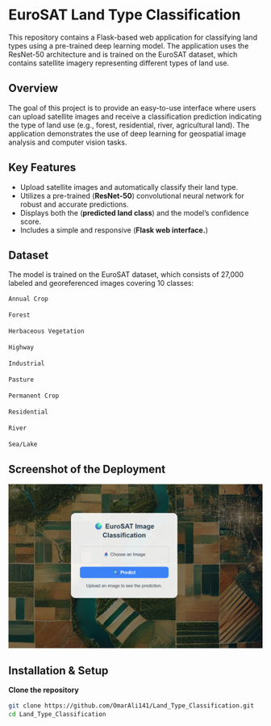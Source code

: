 # EuroSAT Land Type Classification

This repository contains a Flask-based web application for classifying land types using a pre-trained deep learning model. The application uses the ResNet-50 architecture and is trained on the EuroSAT dataset, which contains satellite imagery representing different types of land use.

## Overview
The goal of this project is to provide an easy-to-use interface where users can upload satellite images and receive a classification prediction indicating the type of land use (e.g., forest, residential, river, agricultural land). The application demonstrates the use of deep learning for geospatial image analysis and computer vision tasks.

## Key Features
- Upload satellite images and automatically classify their land type.
- Utilizes a pre-trained (**ResNet-50**) convolutional neural network for robust and accurate predictions.
- Displays both the (**predicted land class**) and the model’s confidence score.
- Includes a simple and responsive (**Flask web interface.**)

## Dataset
The model is trained on the EuroSAT dataset, which consists of 27,000 labeled and georeferenced images covering 10 classes:

    Annual Crop

    Forest

    Herbaceous Vegetation

    Highway

    Industrial

    Pasture

    Permanent Crop

    Residential

    River

    Sea/Lake
    
## Screenshot of the Deployment
![Deployment Screenshot](static/Deployment_screenshot.png)

## Installation & Setup

**Clone the repository**  
   ```bash
   git clone https://github.com/OmarAli141/Land_Type_Classification.git
   cd Land_Type_Classification
